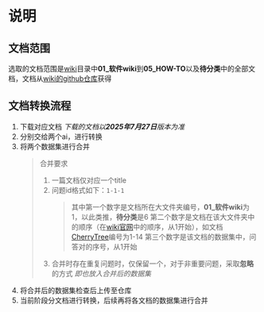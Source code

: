 # 说明
## 文档范围
选取的文档范围是[wiki](https://wiki.deepin.org/zh/home)目录中**01_软件wiki**到**05_HOW-TO**以及**待分类**中的全部文档，文档从[wiki的github仓库](https://github.com/linuxdeepin/wiki.deepin.org.git)获得

## 文档转换流程
1. 下载对应文档 *下载的文档以**2025年7月27日**版本为准*
2. 分别交给两个ai，进行转换
3. 将两个数据集进行合并
   > 合并要求
   > 1. 一篇文档仅对应一个title
   > 2. 问题id格式如下：`1-1-1`
   >    > 其中第一个数字是文档所在大文件夹编号，**01_软件wiki**为1，以此类推，**待分类**是6
   >    > 第二个数字是文档在该大文件夹中的顺序（在[wiki官网](https://wiki.deepin.org/zh/home)中的顺序，从1开始），如文档[CherryTree](https://wiki.deepin.org/zh/01_%E8%BD%AF%E4%BB%B6wiki/00_GUI%E8%BD%AF%E4%BB%B6/03_%E7%AC%AC%E4%B8%89%E6%96%B9%E5%BC%80%E5%8F%91%E7%9A%84%E8%BD%AF%E4%BB%B6/00_%E5%8A%9E%E5%85%AC%E5%95%86%E4%B8%9A%E7%9B%B8%E5%85%B3/CherryTree)编号为1-14
   >    > 第三个数字是该文档的数据集中，问答对的序号，从1开始
   > 3. 合并时存在重复问题时，仅保留一个，对于非重要问题，采取**忽略**的方式 *即也放入合并后的数据集*
4. 将合并后的数据集检查后上传至仓库
5. 当前阶段分文档进行转换，后续再将各文档的数据集进行合并
